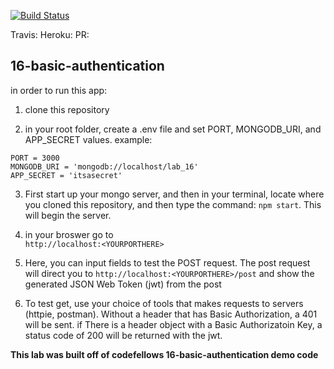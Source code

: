 [![Build Status](https://travis-ci.com/)](https://travis-ci.com/)

Travis: 
Heroku: 
PR: 

## 16-basic-authentication


in order to run this app:

 1. clone this repository


 2. in your root folder, create a .env file and set PORT, MONGODB_URI, and APP_SECRET values.  example: 

 ```
 PORT = 3000
 MONGODB_URI = 'mongodb://localhost/lab_16'
 APP_SECRET = 'itsasecret'

 ``` 

 3. First start up your mongo server, and then in your terminal, locate where you cloned this repository, and then type the command: `npm start`. This will begin the server.

 4. in your broswer go to  
`http://localhost:<YOURPORTHERE>`  

 5. Here, you can input fields to test the POST request. The post request will direct you to `http://localhost:<YOURPORTHERE>/post` and show the generated JSON Web Token (jwt) from the post

 6. To test get, use your choice of tools that makes requests to servers (httpie, postman). Without a header that has Basic Authorization, a 401 will be sent. if There is a header object with a Basic Authorizatoin Key, a status code of 200 will be returned with the jwt.


**This lab was built off of codefellows 16-basic-authentication demo code**